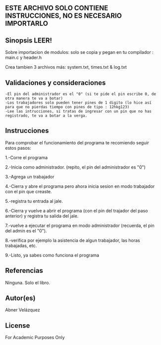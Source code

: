 ## ESTE ARCHIVO SOLO CONTIENE INSTRUCCIONES, NO ES NECESARIO IMPORTARLO

## Sinopsis LEER!

Sobre importacion de modulos: solo se copia y pegan en tu compilador : main.c y header.h

Crea tambien 3 archivos más: system.txt, times.txt & log.txt

    
## Validaciones y consideraciones

    -El pin del administrador es el "0" (si te pide el pin escribe 0, de otra manera te va a botar)
    -Los trabajadores solo pueden tener pines de 1 digito (lo hice así para que no pierdas tiempo con pines de tipo : 12hkg123)
    -Lee las intrucciones, si tratas de ingresar con un pin que no has registrado, te va a botar a la verga. 


## Instrucciones

Para comprobar el funcionamiento del programa te recomiendo seguir estos pasos: 

1.-Corre el programa

2.-Inicia como administrador. (repito, el pin del administrador es "0")

3.-Agrega un trabajador 

4.-Cierra y abre el programa pero ahora inicia sesion en modo trabajador con el pin que creaste.

5.-registra tu entrada al jale.

6.-Cierra y vuelve a abrir el programa (con el pin del trajador del paso anterior) y registra tu salida del jale.

7.-vuelve a ejecutar el programa en modo administrador (recuerda, el pin del admin es el "0").

8.-verifica por ejemplo la asistencia de algun trabajador, las horas trabajadas, etc. 

9.-Listo, ya sabes como funciona el programa

## Referencias

Ninguna. Solo el libro. 

## Autor(es)
Abner Velázquez

## License
For Academic Purposes Only
